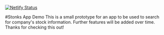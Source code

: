 [![Netlify Status](https://api.netlify.com/api/v1/badges/67343a24-9940-400e-b42e-8a11879fd7d8/deploy-status)](https://app.netlify.com/sites/stonks-app-demo/deploys)

#Stonks App Demo
This is a small prototype for an app to be used to search for company's stock information. Further features will be added over time. Thanks for checking this out!
